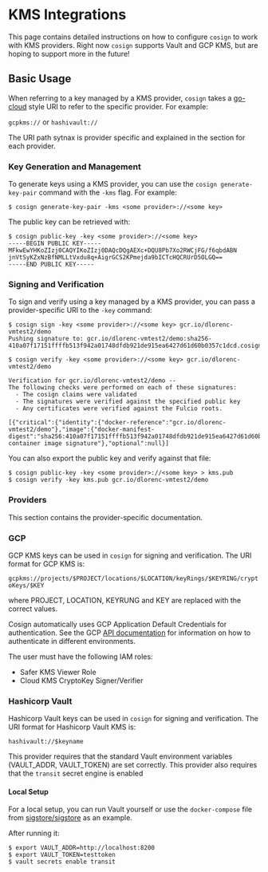 # KMS Integrations

This page contains detailed instructions on how to configure `cosign` to work with KMS providers.
Right now `cosign` supports Vault and GCP KMS, but are hoping to support more in the future!

## Basic Usage

When referring to a key managed by a KMS provider, `cosign` takes a [go-cloud](https://gocloud.dev) style URI to refer to the specific provider.
For example:

`gcpkms://` or `hashivault://`

The URI path sytnax is provider specific and explained in the section for each provider.

### Key Generation and Management

To generate keys using a KMS provider, you can use the `cosign generate-key-pair` command with the `-kms` flag.
For example:

```shell
$ cosign generate-key-pair -kms <some provider>://<some key>
```

The public key can be retrieved with:

```shell
$ cosign public-key -key <some provider>://<some key>
-----BEGIN PUBLIC KEY-----
MFkwEwYHKoZIzj0CAQYIKoZIzj0DAQcDQgAEXc+DQU8Pb7Xo2RWCjFG/f6qbdABN
jnVtSyKZxNzBfNMLLtVxdu8q+AigrGCS2KPmejda9bICTcHQCRUrD5OLGQ==
-----END PUBLIC KEY-----
```

### Signing and Verification

To sign and verify using a key managed by a KMS provider, you can pass a provider-specific URI to the `-key` command:

```shell
$ cosign sign -key <some provider>://<some key> gcr.io/dlorenc-vmtest2/demo
Pushing signature to: gcr.io/dlorenc-vmtest2/demo:sha256-410a07f17151ffffb513f942a01748dfdb921de915ea6427d61d60b0357c1dcd.cosign

$ cosign verify -key <some provider>://<some key> gcr.io/dlorenc-vmtest2/demo

Verification for gcr.io/dlorenc-vmtest2/demo --
The following checks were performed on each of these signatures:
  - The cosign claims were validated
  - The signatures were verified against the specified public key
  - Any certificates were verified against the Fulcio roots.

[{"critical":{"identity":{"docker-reference":"gcr.io/dlorenc-vmtest2/demo"},"image":{"docker-manifest-digest":"sha256:410a07f17151ffffb513f942a01748dfdb921de915ea6427d61d60b0357c1dcd"},"type":"cosign container image signature"},"optional":null}]
```

You can also export the public key and verify against that file:

```shell
$ cosign public-key -key <some provider>://<some key> > kms.pub
$ cosign verify -key kms.pub gcr.io/dlorenc-vmtest2/demo
```

### Providers

This section contains the provider-specific documentation.

### GCP

GCP KMS keys can be used in `cosign` for signing and verification.
The URI format for GCP KMS is:

`gcpkms://projects/$PROJECT/locations/$LOCATION/keyRings/$KEYRING/cryptoKeys/$KEY`

where PROJECT, LOCATION, KEYRUNG and KEY are replaced with the correct values.

Cosign automatically uses GCP Application Default Credentials for authentication.
See the GCP [API documentation](https://cloud.google.com/docs/authentication/production) for information on how to authenticate in different environments.

The user must have the following IAM roles:
* Safer KMS Viewer Role
* Cloud KMS CryptoKey Signer/Verifier

### Hashicorp Vault

Hashicorp Vault keys can be used in `cosign` for signing and verification.
The URI format for Hashicorp Vault KMS is:

`hashivault://$keyname`

This provider requires that the standard Vault environment variables (VAULT_ADDR, VAULT_TOKEN) are set correctly.
This provider also requires that the `transit` secret engine is enabled


#### Local Setup

For a local setup, you can run Vault yourself or use the `docker-compose` file from [sigstore/sigstore](https://github.com/sigstore/sigstore/blob/main/test/e2e/docker-compose.yml) as an example.

After running it:

```
$ export VAULT_ADDR=http://localhost:8200
$ export VAULT_TOKEN=testtoken
$ vault secrets enable transit
```
